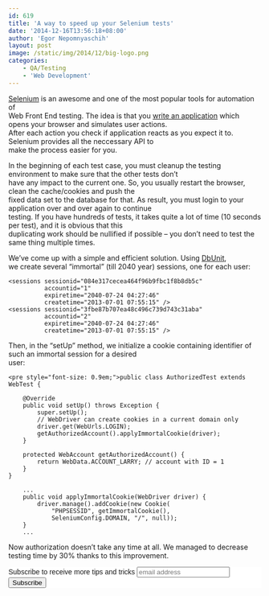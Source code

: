 ```yaml
---
id: 619
title: 'A way to speed up your Selenium tests'
date: '2014-12-16T13:56:18+08:00'
author: 'Egor Nepomnyaschih'
layout: post
image: /static/img/2014/12/big-logo.png
categories:
    - QA/Testing
    - 'Web Development'
---
```


[Selenium](http://www.seleniumhq.org/) is an awesome and one of the most popular tools for automation of  
Web Front End testing. The idea is that you [write an application](https://www.issart.com/en/services/details/service/web-development) which opens your browser and simulates user actions.  
After each action you check if application reacts as you expect it to. Selenium provides all the neccessary API to  
make the process easier for you.

In the beginning of each test case, you must cleanup the testing environment to make sure that the other tests don’t  
have any impact to the current one. So, you usually restart the browser, clean the cache/cookies and push the  
fixed data set to the database for that. As result, you must login to your application over and over again to continue  
testing. If you have hundreds of tests, it takes quite a lot of time (10 seconds per test), and it is obvious that this  
duplicating work should be nullified if possible – you don’t need to test the same thing multiple times.

We’ve come up with a simple and efficient solution. Using [DbUnit](http://dbunit.sourceforge.net/),  
we create several “immortal” (till 2040 year) sessions, one for each user:

```
<sessions sessionid="084e317cecea464f96b9fbc1f8b8db5c" 
          accountid="1" 
          expiretime="2040-07-24 04:27:46" 
          createtime="2013-07-01 07:55:15" />
<sessions sessionid="3fbe87b707ea48c496c739d743c31aba" 
          accountid="2" 
          expiretime="2040-07-24 04:27:46" 
          createtime="2013-07-01 07:55:15" />
```

Then, in the “setUp” method, we initialize a cookie containing identifier of such an immortal session for a desired  
user:

```
<pre style="font-size: 0.9em;">public class AuthorizedTest extends WebTest {

    @Override
    public void setUp() throws Exception {
        super.setUp();
        // WebDriver can create cookies in a current domain only
        driver.get(WebUrls.LOGIN);
        getAuthorizedAccount().applyImmortalCookie(driver);
    }

    protected WebAccount getAuthorizedAccount() {
        return WebData.ACCOUNT_LARRY; // account with ID = 1
    }
}

    ...
    public void applyImmortalCookie(WebDriver driver) {
        driver.manage().addCookie(new Cookie(
            "PHPSESSID", getImmortalCookie(),
            SeleniumConfig.DOMAIN, "/", null));
    }
    ...
```

Now authorization doesn’t take any time at all. We managed to decrease testing time by 30% thanks to this improvement.  
<link href="//cdn-images.mailchimp.com/embedcode/slim-081711.css" rel="stylesheet" type="text/css"></link><style type="text/css">
	#mc_embed_signup{background:#fff; clear:left; font:14px Helvetica,Arial,sans-serif; }
	/* Add your own MailChimp form style overrides in your site stylesheet or in this style block.
	   We recommend moving this block and the preceding CSS link to the HEAD of your HTML file. */
</style>

<div id="mc_embed_signup"><form action="//issart.us8.list-manage.com/subscribe/post?u=27b4bef1d5ce0a19dc5a471f5&id=9fce49f49e" class="validate" id="mc-embedded-subscribe-form" method="post" name="mc-embedded-subscribe-form" novalidate="" target="_blank"><div id="mc_embed_signup_scroll"> <label for="mce-EMAIL">Subscribe to receive more tips and tricks</label>  
<input class="email" id="mce-EMAIL" name="EMAIL" placeholder="email address" required="" type="email" value=""></input>  
<div style="position: absolute; left: -5000px;"><input name="b_27b4bef1d5ce0a19dc5a471f5_9fce49f49e" tabindex="-1" type="text" value=""></input></div><div class="clear"><input class="button" id="mc-embedded-subscribe" name="subscribe" type="submit" value="Subscribe"></input></div></div></form></div>